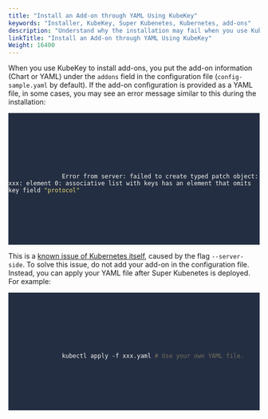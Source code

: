 ```yaml
---
title: "Install an Add-on through YAML Using KubeKey"
keywords: "Installer, KubeKey, Super Kubenetes, Kubernetes, add-ons"
description: "Understand why the installation may fail when you use KubeKey to install an add-on through YAML."
linkTitle: "Install an Add-on through YAML Using KubeKey"
Weight: 16400
---
```


When you use KubeKey to install add-ons, you put the add-on information (Chart or YAML) under the `addons` field in the configuration file (`config-sample.yaml` by default). If the add-on configuration is provided as a YAML file, in some cases, you may see an error message similar to this during the installation:

<article className="highlight">
   <pre style="color: rgb(248, 248, 242); background: rgb(36, 46, 66); tab-size: 4;">
      <div className="copy-code-button" title="Copy Code"></div>
      <div className="code-over-div">
         <code>
            <p>
               Error from server: failed to create typed patch object: xxx: element 0: associative list with keys has an element that omits key field <span style="color:#e6db74">"protocol"</span>
            </p>
         </code>
      </div>
   </pre>
</article>

This is a [known issue of Kubernetes itself](https://github.com/kubernetes-sigs/structured-merge-diff/issues/130), caused by the flag `--server-side`. To solve this issue, do not add your add-on in the configuration file. Instead, you can apply your YAML file after Super Kubenetes is deployed. For example:

<article className="highlight">
   <pre style="color: rgb(248, 248, 242); background: rgb(36, 46, 66); tab-size: 4;">
      <div className="copy-code-button" title="Copy Code"></div>
      <div className="code-over-div">
         <code>
            <p>
               kubectl apply -f xxx.yaml <span style="color:#75715e"><span>#</span><span> Use your own YAML file.</span></span>
            </p>
         </code>
      </div>
   </pre>
</article>
